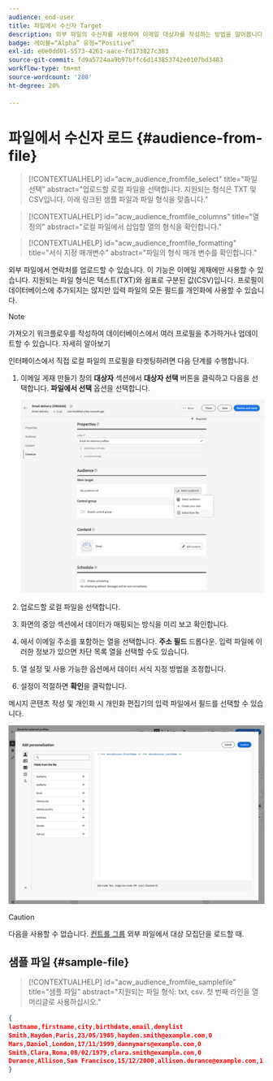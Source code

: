 ```yaml
---
audience: end-user
title: 파일에서 수신자 Target
description: 외부 파일의 수신자를 사용하여 이메일 대상자를 작성하는 방법을 알아봅니다
badge: 레이블=“Alpha” 유형=“Positive”
exl-id: e6e0dd01-5573-4261-aace-fd173827c383
source-git-commit: fd9a5724aa9b97bffc6d143853742e0107bd3483
workflow-type: tm+mt
source-wordcount: '288'
ht-degree: 20%

---
```


# 파일에서 수신자 로드 {#audience-from-file}

>[!CONTEXTUALHELP]
>id="acw_audience_fromfile_select"
>title="파일 선택"
>abstract="업로드할 로컬 파일을 선택합니다. 지원되는 형식은 TXT 및 CSV입니다. 아래 링크된 샘플 파일과 파일 형식을 맞춥니다."

>[!CONTEXTUALHELP]
>id="acw_audience_fromfile_columns"
>title="열 정의"
>abstract="로컬 파일에서 삽입할 열의 형식을 확인합니다."

>[!CONTEXTUALHELP]
>id="acw_audience_fromfile_formatting"
>title="서식 지정 매개변수"
>abstract="파일의 형식 매개 변수를 확인합니다."

외부 파일에서 연락처를 업로드할 수 있습니다. 이 기능은 이메일 게재에만 사용할 수 있습니다. 지원되는 파일 형식은 텍스트(TXT)와 쉼표로 구분된 값(CSV)입니다. 프로필이 데이터베이스에 추가되지는 않지만 입력 파일의 모든 필드를 개인화에 사용할 수 있습니다.

>[!NOTE]
>
>가져오기 워크플로우를 작성하여 데이터베이스에서 여러 프로필을 추가하거나 업데이트할 수 있습니다. 자세히 알아보기


인터페이스에서 직접 로컬 파일의 프로필을 타겟팅하려면 다음 단계를 수행합니다.

1. 이메일 게재 만들기 창의 **대상자** 섹션에서 **대상자 선택** 버튼을 클릭하고 다음을 선택합니다. **파일에서 선택** 옵션을 선택합니다.

   ![](assets/select-from-file.png)

1. 업로드할 로컬 파일을 선택합니다.
1. 화면의 중앙 섹션에서 데이터가 매핑되는 방식을 미리 보고 확인합니다.
1. 에서 이메일 주소를 포함하는 열을 선택합니다. **주소 필드** 드롭다운. 입력 파일에 이러한 정보가 있으면 차단 목록 열을 선택할 수도 있습니다.
1. 열 설정 및 사용 가능한 옵션에서 데이터 서식 지정 방법을 조정합니다.
1. 설정이 적절하면 **확인**&#x200B;을 클릭합니다.

메시지 콘텐츠 작성 및 개인화 시 개인화 편집기의 입력 파일에서 필드를 선택할 수 있습니다.

![](assets/select-external-perso.png)

>[!CAUTION]
>
>다음을 사용할 수 없습니다. [컨트롤 그룹](control-group.md) 외부 파일에서 대상 모집단을 로드할 때.

## 샘플 파일 {#sample-file}

>[!CONTEXTUALHELP]
>id="acw_audience_fromfile_samplefile"
>title="샘플 파일"
>abstract="지원되는 파일 형식: txt, csv. 첫 번째 라인을 열 머리글로 사용하십시오."


```json
{
lastname,firstname,city,birthdate,email,denylist
Smith,Hayden,Paris,23/05/1985,hayden.smith@example.com,0
Mars,Daniel,London,17/11/1999,dannymars@example.com,0
Smith,Clara,Roma,08/02/1979,clara.smith@example.com,0
Durance,Allison,San Francisco,15/12/2000,allison.durance@example.com,1
}
```
